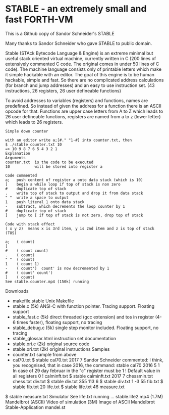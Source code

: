# STABLE - an extremely small and fast FORTH-VM
This is a Github copy of Sandor Schneider's STABLE

Many thanks to Sandor Schneider who gave STABLE to public domain.

Stable (STAck Bytecode Language & Engine) is an extreme minimal but useful stack oriented virtual machine, currently written in C (200 lines of extensively commented C code. The original comes in under 50 lines of C code). The machine language consists only of printable letters which make it simple hackable with an editor. The goal of this engine is to be human hackable, simple and fast. So there are no complicated address calculations (for branch and jump addresses) and an easy to use instruction set. (43 instructions, 26 registers, 26 user defineable functions)

To avoid addresses to variables (registers) and functions, names are predefined. So instead of given the address for a function there is an ASCII opcode for that. Functions are upper case letters from A to Z which leads to 26 user defineable functions, registers are named from a to z (lower letter) which leads to 26 registers.

```
Simple down counter

with an editor write a;[#." "1-#] into counter.txt, then
$ ./stable counter.txt 10
=> 10 9 8 7 6 5 4 3 2 1
Explanation
Arguments
counter.txt  is the code to be executed
10           will be stored into register a

Code commented
a;   push content of register a onto data stack (which is 10)
[    begin a while loop if top of stack is non zero
#    duplicate top of stack
.    write top of stack to output and drop it from data stack
" "  write a space to output
1    push literal 1 onto data stack
-    subtract, which decrements the loop counter by 1
#    duplicate top of stack
]    jump to [ if top of stack is not zero, drop top of stack

Code with stack effect
( x y z)  means x is 3rd item, y is 2nd item and z is top of stack (TOS)

a;   ( count)
[    
#    ( count count)
.    ( count)
" "  ( count)
1    ( count 1)
-    ( count')  count' is now decremented by 1
#    ( count' count')
]    ( count)
See stable.counter.mp4 (150k) running
```
Downloads
- makefile.stable Unix Makefile
- stable.c (5k) ANSI-C with function pointer. Tracing support. Floating support
- stable_fast.c (5k) direct threaded (gcc extension) and tos in register (4-6 times faster), floating support, no tracing
- stable_debug.c (5k) single step monitor included. Floating support, no tracing
- stable_glossar.html instruction set documentation
- stable.ori.c (2k) original source code
- stable.ori.txt (2k) original instructions
Samples
- counter.txt sample from above
- cal70.txt  $ stable cal70.txt 2017 7
Sandor Schneider commented:
I think, you recognised, that in case 2016, the command: stable cal70 2016 5 1 In case of 29 day februar in the "c" register must be 1 ! Default value in all registers 0 !
calminft.txt  $ stable calminft.txt 2017 7
chessmin.txt
chess.txt
div.txt  $ stable div.txt 355 113 6
$ stable div.txt 1 -3 55
fib.txt  $ stable fib.txt 20
life.txt  $ stable life.txt 46
measure.txt

$ stable measure.txt
Simulator See life.txt running ...
stable.life2.mp4 (1.7M)
Mandelbrot (ASCII)
Video of simulation (3M)
Image of ASCII Mandelbrot
Stable-Application mandel.st
